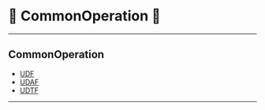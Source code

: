 # :rocket: CommonOperation :facepunch:
---
## CommonOperation
- [UDF][1]
- [UDAF][2]
- [UDTF][3]



















---
[1]: https://cwiki.apache.org/confluence/display/Hive/LanguageManual+UDF
[2]: https://cwiki.apache.org/confluence/display/Hive/LanguageManual+UDF#LanguageManualUDF-Built-inAggregateFunctions(UDAF)
[3]: https://cwiki.apache.org/confluence/display/Hive/LanguageManual+UDF#LanguageManualUDF-Built-inTable-GeneratingFunctions(UDTF)
